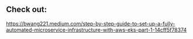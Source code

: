 ## Check out:

https://bwang221.medium.com/step-by-step-guide-to-set-up-a-fully-automated-microservice-infrastructure-with-aws-eks-part-1-14cff5f78374